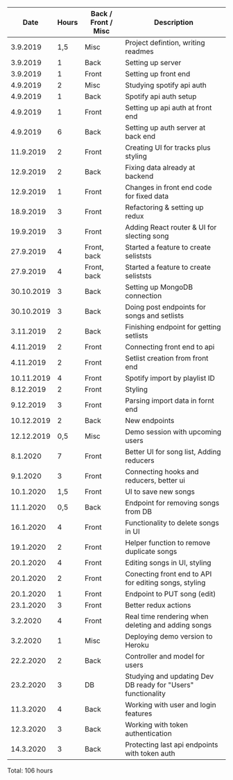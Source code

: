| Date       | Hours | Back / Front / Misc | Description                                                  |
| ---------- | ----- | ------------------- | ------------------------------------------------------------ |
| 3.9.2019   | 1,5   | Misc                | Project defintion, writing readmes                           |
| 3.9.2019   | 1     | Back                | Setting up server                                            |
| 3.9.2019   | 1     | Front               | Setting up front end                                         |
| 4.9.2019   | 2     | Misc                | Studying spotify api auth                                    |
| 4.9.2019   | 1     | Back                | Spotify api auth setup                                       |
| 4.9.2019   | 1     | Front               | Setting up api auth at front end                             |
| 4.9.2019   | 6     | Back                | Setting up auth server at back end                           |
| 11.9.2019  | 2     | Front               | Creating UI for tracks plus styling                          |
| 12.9.2019  | 2     | Back                | Fixing data already at backend                               |
| 12.9.2019  | 1     | Front               | Changes in front end code for fixed data                     |
| 18.9.2019  | 3     | Front               | Refactoring & setting up redux                               |
| 19.9.2019  | 3     | Front               | Adding React router & UI for slecting song                   |
| 27.9.2019  | 4     | Front, back         | Started a feature to create seliststs                        |
| 27.9.2019  | 4     | Front, back         | Started a feature to create seliststs                        |
| 30.10.2019 | 3     | Back                | Setting up MongoDB connection                                |
| 30.10.2019 | 3     | Back                | Doing post endpoints for songs and setlists                  |
| 3.11.2019  | 2     | Back                | Finishing endpoint for getting setlists                      |
| 4.11.2019  | 2     | Front               | Connecting front end to api                                  |
| 4.11.2019  | 2     | Front               | Setlist creation from front end                              |
| 10.11.2019 | 4     | Front               | Spotify import by playlist ID                                |
| 8.12.2019  | 2     | Front               | Styling                                                      |
| 9.12.2019  | 3     | Front               | Parsing import data in fornt end                             |
| 10.12.2019 | 2     | Back                | New endpoints                                                |
| 12.12.2019 | 0,5   | Misc                | Demo session with upcoming users                             |
| 8.1.2020   | 7     | Front               | Better UI for song list, Adding reducers                     |
| 9.1.2020   | 3     | Front               | Connecting hooks and reducers, better ui                     |
| 10.1.2020  | 1,5   | Front               | UI to save new songs                                         |
| 11.1.2020  | 0,5   | Back                | Endpoint for removing songs from DB                          |
| 16.1.2020  | 4     | Front               | Functionality to delete songs in UI                          |
| 19.1.2020  | 2     | Front               | Helper function to remove duplicate songs                    |
| 20.1.2020  | 4     | Front               | Editing songs in UI, styling                                 |
| 20.1.2020  | 2     | Front               | Conecting front end to API for editing songs, styling        |
| 20.1.2020  | 1     | Front               | Endpoint to PUT song (edit)                                  |
| 23.1.2020  | 3     | Front               | Better redux actions                                         |
| 3.2.2020   | 4     | Front               | Real time rendering when deleting and adding songs           |
| 3.2.2020   | 1     | Misc                | Deploying demo version to Heroku                             |
| 22.2.2020  | 2     | Back                | Controller and model for users                               |
| 23.2.2020  | 3     | DB                  | Studying and updating Dev DB ready for "Users" functionality |
| 11.3.2020  | 4     | Back                | Working with user and login features                         |
| 12.3.2020  | 3     | Back                | Working with token authentication                            |
| 14.3.2020  | 3     | Back                | Protecting last api endpoints with token auth                |

Total: 106 hours
